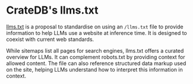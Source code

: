# CrateDB's llms.txt

[llms.txt] is a proposal to standardise on using an `/llms.txt` file to provide
information to help LLMs use a website at inference time. It is designed to
coexist with current web standards.

While sitemaps list all pages for search engines, llms.txt offers a curated
overview for LLMs. It can complement robots.txt by providing context for allowed
content. The file can also reference structured data markup used on the site,
helping LLMs understand how to interpret this information in context.


[llms.txt]: https://llmstxt.org/
